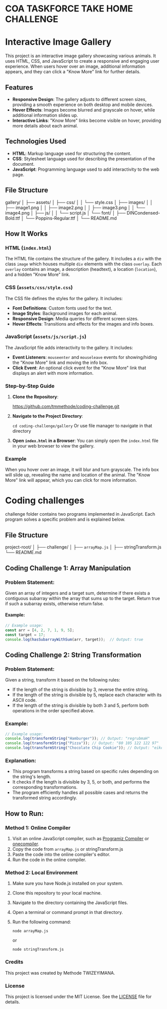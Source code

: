 # COA TASKFORCE TAKE HOME CHALLENGE

# Interactive Image Gallery

This project is an interactive image gallery showcasing various animals. It uses HTML, CSS, and JavaScript to create a responsive and engaging user experience. When users hover over an image, additional information appears, and they can click a "Know More" link for further details.

## Features

- **Responsive Design**: The gallery adjusts to different screen sizes, providing a smooth experience on both desktop and mobile devices.
- **Hover Effects**: Images become blurred and grayscale on hover, while additional information slides up.
- **Interactive Links**: "Know More" links become visible on hover, providing more details about each animal.

## Technologies Used

- **HTML**: Markup language used for structuring the content.
- **CSS**: Stylesheet language used for describing the presentation of the document.
- **JavaScript**: Programming language used to add interactivity to the web page.

## File Structure

gallery/
│
├── assets/
│ ├── css/
│ │ └── style.css
│ ├── images/
│ │ ├── image1.png
│ │ ├── image2.png
│ │ ├── image3.png
│ │ └── image4.png
│ ├── js/
│ │ └── script.js
│ └── font/
│ ├── DINCondensed-Bold.ttf
│ └── Poppins-Regular.ttf
│
└── README.md

## How It Works

### HTML (`index.html`)

The HTML file contains the structure of the gallery. It includes a `div` with the class `image` which houses multiple `div` elements with the class `overlay`. Each `overlay` contains an image, a description (headtext), a location (`location`), and a hidden "Know More" link.

### CSS (`assets/css/style.css`)

The CSS file defines the styles for the gallery. It includes:

- **Font Definitions**: Custom fonts used for the text.
- **Image Styles**: Background images for each animal.
- **Responsive Design**: Media queries for different screen sizes.
- **Hover Effects**: Transitions and effects for the images and info boxes.

### JavaScript (`assets/js/script.js`)

The JavaScript file adds interactivity to the gallery. It includes:

- **Event Listeners**: `mouseenter` and `mouseleave` events for showing/hiding the "Know More" link and moving the info box.
- **Click Event**: An optional click event for the "Know More" link that displays an alert with more information.

### Step-by-Step Guide

1. **Clone the Repository**:

   https://github.com/tmmethode/coding-challenge.git
2. **Navigate to the Project Directory**:

   `cd coding-challenge/gallery` Or use file manager to navigate in that directory
3. **Open `index.html` in a Browser**:
   You can simply open the `index.html` file in your web browser to view the gallery.

### Example

When you hover over an image, it will blur and turn grayscale. The info box will slide up, revealing the name and location of the animal. The "Know More" link will appear, which you can click for more information.

# Coding challenges

challenge folder contains two programs implemented in JavaScript. Each program solves a specific problem and is explained below.

## File Structure

project-root/
│
├── challenge/
│ ├── `arrayMap.js`
│ ├── stringTransform.js
└── README.md

## Coding Challenge 1: Array Manipulation

### Problem Statement:

Given an array of integers and a target sum, determine if there exists a contiguous subarray within the array that sums up to the target. Return true if such a subarray exists, otherwise return false.

#### Example:

```javascript
// Example usage:
const arr = [4, 2, 7, 1, 9, 5];
const target = 17;
console.log(hasSubarrayWithSum(arr, target));  // Output: true
```

## Coding Challenge 2: String Transformation

### Problem Statement:

Given a string, transform it based on the following rules:

* If the length of the string is divisible by 3, reverse the entire string.
* If the length of the string is divisible by 5, replace each character with its ASCII code.
* If the length of the string is divisible by both 3 and 5, perform both operations in the order specified above.

### Example:

```javascript
// Example usage:
console.log(transformString("Hamburger")); // Output: "regrubmaH"
console.log(transformString("Pizza")); // Output: "80 105 122 122 97"
console.log(transformString("Chocolate Chip Cookie")); // Output: "eikooCpihCetalocohC"

```

### Explanation:

* This program transforms a string based on specific rules depending on the string's length.
* It checks if the length is divisible by 3, 5, or both, and performs the corresponding transformations.
* The program efficiently handles all possible cases and returns the transformed string accordingly.

## How to Run:

### Method 1: Online Compiler

1. Visit an online JavaScript compiler, such as [Programiz Compiler](https://www.programiz.com/javascript/online-compiler/) or [onecompiler](https://onecompiler.com/javascript).
2. Copy the code from `arrayMap.js` or stringTransform.js
3. Paste the code into the online compiler's editor.
4. Run the code in the online compiler.

### Method 2: Local Environment

1. Make sure you have Node.js installed on your system.
2. Clone this repository to your local machine.
3. Navigate to the directory containing the JavaScript files.
4. Open a terminal or command prompt in that directory.
5. Run the following command:

   ```
   node arrayMap.js
   ```

   or

   ```
   node stringTransform.js
   ```

### Credits

This project was created by Methode TWIZEYIMANA.

### License

This project is licensed under the MIT License. See the [LICENSE](LICENSE) file for details.
